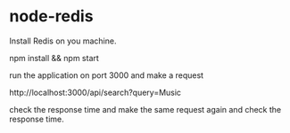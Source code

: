 # node-redis

Install Redis on you machine.

npm install && npm start

run the application on port 3000 and make a request 

http://localhost:3000/api/search?query=Music

check the response time and make the same request again and check the response time.

